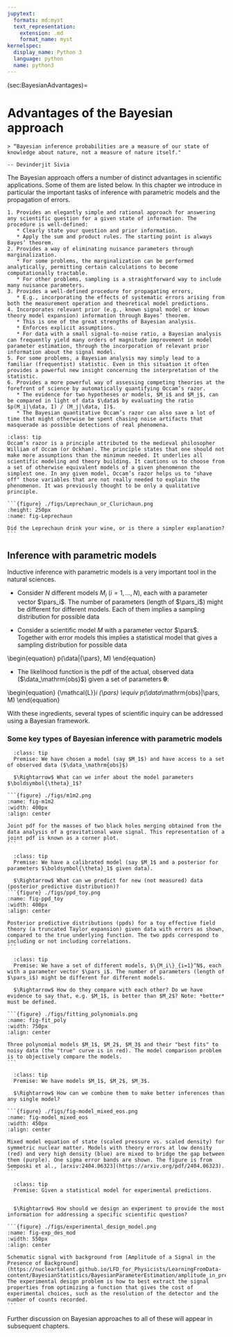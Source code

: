 ```yaml
---
jupytext:
  formats: md:myst
  text_representation:
    extension: .md
    format_name: myst
kernelspec:
  display_name: Python 3
  language: python
  name: python3
---
```


(sec:BayesianAdvantages)=
# Advantages of the Bayesian approach

```{epigraph}
> “Bayesian inference probabilities are a measure of our state of knowledge about nature, not a measure of nature itself."

-- Devinderjit Sivia 
```

The Bayesian approach offers a number of distinct advantages in scientific applications. Some of them are listed below. In this chapter we introduce in particular the important tasks of inference with parametric models and the propagation of errors. 

```{admonition} How the Bayesian approach helps in science
1. Provides an elegantly simple and rational approach for answering any scientific question for a given state of information. The procedure is well-defined:
   * Clearly state your question and prior information.
   * Apply the sum and product rules. The starting point is always Bayes’ theorem.
2. Provides a way of eliminating nuisance parameters through marginalization. 
   * For some problems, the marginalization can be performed analytically, permitting certain calculations to become computationally tractable.
   * For other problems, sampling is a straightforward way to include many nuisance parameters.
3. Provides a well-defined procedure for propagating errors,
   * E.g., incorporating the effects of systematic errors arising from both the measurement operation and theoretical model predictions.
4. Incorporates relevant prior (e.g., known signal model or known theory model expansion) information through Bayes’ theorem. 
   * This is one of the great strengths of Bayesian analysis.
   * Enforces explicit assumptions.
   * For data with a small signal-to-noise ratio, a Bayesian analysis can frequently yield many orders of magnitude improvement in model parameter estimation, through the incorporation of relevant prior information about the signal model.
5. For some problems, a Bayesian analysis may simply lead to a familiar (frequentist) statistic. Even in this situation it often provides a powerful new insight concerning the interpretation of the statistic.
6. Provides a more powerful way of assessing competing theories at the forefront of science by automatically quantifying Occam’s razor. 
   * The evidence for two hypotheses or models, $M_i$ and $M_j$, can be compared in light of data $\data$ by evaluating the ratio $p(M_i|\data, I) / (M_j|\data, I)$.
   * The Bayesian quantitative Occam’s razor can also save a lot of time that might otherwise be spent chasing noise artifacts that masquerade as possible detections of real phenomena.
```


````{admonition} Occam's razor
:class: tip
Occam’s razor is a principle attributed to the medieval philosopher William of Occam (or Ockham). The principle states that one should not make more assumptions than the minimum needed. It underlies all scientific modeling and theory building. It cautions us to choose from a set of otherwise equivalent models of a given phenomenon the simplest one. In any given model, Occam’s razor helps us to "shave off" those variables that are not really needed to explain the phenomenon. It was previously thought to be only a qualitative principle.

```{figure} ./figs/Leprechaun_or_Clurichaun.png
:height: 250px
:name: fig-Leprechaun

Did the Leprechaun drink your wine, or is there a simpler explanation?
```
````

## Inference with parametric models

Inductive inference with parametric models is a very important tool in the natural sciences.
* Consider $N$ different models $M_i$ ($i = 1, \ldots, N$), each with a parameter vector $\pars_i$. The number of parameters (length of $\pars_i$) might be different for different models. Each of them implies a sampling distribution for possible data

* Consider a scientific model $M$ with a parameter vector $\pars$. Together with error models this implies a statistical model that gives a sampling distribution for possible data

\begin{equation}
p(\data|{\pars}, M)
\end{equation}

* The likelihood function is the pdf of the actual, observed data ($\data_\mathrm{obs}$) given a set of parameters $\boldsymbol{\theta}$:

\begin{equation}
{\mathcal{L}}_i (\pars) \equiv p(\data_\mathrm{obs}|\pars, M)
\end{equation}

With these ingredients, several types of scientific inquiry can be addressed using a Bayesian framework.

### Some key types of Bayesian inference with parametric models

````{Admonition} Parameter estimation:
  :class: tip
  Premise: We have chosen a model (say $M_1$) and have access to a set of observed data ($\data_\mathrm{obs}$)
  
  $\Rightarrow$ What can we infer about the model parameters $\boldsymbol{\theta}_1$?

```{figure} ./figs/m1m2.png
:name: fig-m1m2
:width: 400px
:align: center

Joint pdf for the masses of two black holes merging obtained from the data analysis of a gravitational wave signal. This representation of a joint pdf is known as a corner plot. 
```
````

````{Admonition} Calibrated model predictions:
  :class: tip
  Premise: We have a calibrated model (say $M_1$ and a posterior for parameters $\boldsymbol{\theta}_1$ given data).
  
  $\Rightarrow$ What can we predict for new (not measured) data (posterior predictive distribution)?
```{figure} ./figs/ppd_toy.png
:name: fig-ppd_toy
:width: 400px
:align: center

Posterior predictive distributions (ppds) for a toy effective field theory (a truncated Taylor expansion) given data with errors as shown, compared to the true underlying function. The two ppds correspond to including or not including correlations. 
```
````

````{Admonition} Model comparison:
  :class: tip
  Premise: We have a set of different models, $\{M_i\}_{i=1}^N$, each with a parameter vector $\pars_i$. The number of parameters (length of $\pars_i$) might be different for different models. 
  
  $\Rightarrow$ How do they compare with each other? Do we have evidence to say that, e.g. $M_1$, is better than $M_2$? Note: *better* must be defined.

```{figure} ./figs/fitting_polynomials.png
:name: fig-fit_poly
:width: 750px
:align: center

Three polynomial models $M_1$, $M_2$, $M_3$ and their "best fits" to noisy data (the "true" curve is in red). The model comparison problem is to objectively compare the models.
```
````

````{Admonition} Combining models:
  :class: tip
  Premise: We have models $M_1$, $M_2$, $M_3$.
  
  $\Rightarrow$ How can we combine them to make better inferences than any single model?

```{figure} ./figs/fig-model_mixed_eos.png
:name: fig-model_mixed_eos
:width: 450px
:align: center

Mixed model equation of state (scaled pressure vs. scaled density) for symmetric nuclear matter. Models with theory errors at low density (red) and very high density (blue) are mixed to bridge the gap between them (purple). One sigma error bands are shown. The figure is from Semposki et al., [arxiv:2404.06323](https://arxiv.org/pdf/2404.06323).
```
````



````{Admonition} Experimental design:
  :class: tip
  Premise: Given a statistical model for experimental predictions.


  $\Rightarrow$ How should we design an experiment to provide the most information for addressing a specific scientific question? 

```{figure} ./figs/experimental_design_model.png
:name: fig-exp_des_mod
:width: 550px
:align: center

Schematic signal with background from [Amplitude of a Signal in the Presence of Background](https://nucleartalent.github.io/LFD_for_Physicists/LearningFromData-content/BayesianStatistics/BayesianParameterEstimation/amplitude_in_presence_of_background.html). The experimental design problem is how to best extract the signal properties from optimizing a function that gives the cost of experimental choices, such as the resolution of the detector and the number of counts recorded.
```
````
  
Further discussion on Bayesian approaches to all of these will appear in subsequent chapters. 


